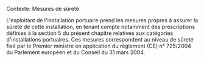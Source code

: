 Contexte: Mesures de sûreté

L'exploitant de l'installation portuaire prend les mesures propres à assurer la sûreté de cette installation, en tenant compte notamment des prescriptions définies à la section 5 du présent chapitre relatives aux catégories d'installations portuaires. Ces mesures correspondent au niveau de sûreté fixé par le Premier ministre en application du règlement (CE) n° 725/2004 du Parlement européen et du Conseil du 31 mars 2004.
